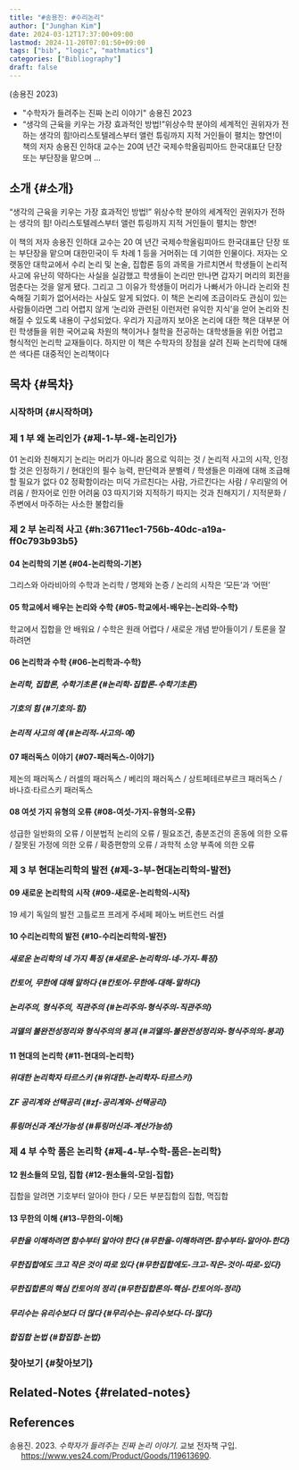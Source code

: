 ```yaml
---
title: "#송용진: #수리논리"
author: ["Junghan Kim"]
date: 2024-03-12T17:37:00+09:00
lastmod: 2024-11-20T07:01:50+09:00
tags: ["bib", "logic", "mathmatics"]
categories: ["Bibliography"]
draft: false
---
```


(송용진 2023)

-   "수학자가 들려주는 진짜 논리 이야기" 송용진 2023
-   “생각의 근육을 키우는 가장 효과적인 방법!”위상수학 분야의 세계적인 권위자가 전하는 생각의 힘!아리스토텔레스부터 앨런 튜링까지 지적 거인들이 펼치는 향연!이 책의 저자 송용진 인하대 교수는 20여 년간 국제수학올림피아드 한국대표단 단장 또는 부단장을 맡으며 ...


## 소개 {#소개}

“생각의 근육을 키우는 가장 효과적인 방법!” 위상수학 분야의 세계적인 권위자가 전하는 생각의 힘! 아리스토텔레스부터 앨런 튜링까지 지적 거인들이 펼치는 향연!

이 책의 저자 송용진 인하대 교수는 20 여 년간 국제수학올림피아드 한국대표단 단장 또는 부단장을 맡으며 대한민국이 두 차례 1 등을 거머쥐는 데 기여한 인물이다. 저자는 오랫동안 대학교에서 수리 논리 및 논술, 집합론 등의 과목을 가르치면서 학생들이 논리적 사고에 유난히 약하다는 사실을 실감했고 학생들이 논리만 만나면 갑자기 머리의 회전을 멈춘다는 것을 알게 됐다. 그리고 그 이유가 학생들이 머리가 나빠서가 아니라 논리와 친숙해질 기회가 없어서라는 사실도 알게 되었다. 이 책은 논리에 조금이라도 관심이 있는 사람들이라면 그리 어렵지 않게 ‘논리와 관련된 이런저런 유익한 지식’을 얻어 논리와 친해질 수 있도록 내용이 구성되었다. 우리가 지금까지 보아온 논리에 대한 책은 대부분 어린 학생들을 위한 국어교육 차원의 책이거나 철학을 전공하는 대학생들을 위한 어렵고 형식적인 논리학 교재들이다. 하지만 이 책은 수학자의 장점을 살려 진짜 논리학에 대해 쓴 색다른 대중적인 논리책이다


## 목차 {#목차}


### 시작하며 {#시작하며}


### 제 1 부 왜 논리인가 {#제-1-부-왜-논리인가}

01 논리와 친해지기 논리는 머리가 아니라 몸으로 익히는 것 / 논리적 사고의 시작, 인정할 것은 인정하기 / 현대인의 필수 능력, 판단력과 분별력 / 학생들은 미래에 대해 조급해 할 필요가 없다 02 정확함이라는 미덕 가르친다는 사람, 가르킨다는 사람 / 우리말의 어려움 / 한자어로 인한 어려움 03 따지기와 지적하기 따지는 것과 친해지기 / 지적문화 / 주변에서 마주하는 사소한 불합리들


### 제 2 부 논리적 사고 {#h:36711ec1-756b-40dc-a19a-ff0c793b93b5}


#### 04 논리학의 기본 {#04-논리학의-기본}

그리스와 아라비아의 수학과 논리학 / 명제와 논증 / 논리의 시작은 ‘모든’과 ‘어떤’


#### 05 학교에서 배우는 논리와 수학 {#05-학교에서-배우는-논리와-수학}

학교에서 집합을 안 배워요 / 수학은 원래 어렵다 / 새로운 개념 받아들이기 / 토론을 잘 하려면


#### 06 논리학과 수학 {#06-논리학과-수학}


##### 논리학, 집합론, 수학기초론 {#논리학-집합론-수학기초론}


##### 기호의 힘 {#기호의-힘}


##### 논리적 사고의 예 {#논리적-사고의-예}


#### 07 패러독스 이야기 {#07-패러독스-이야기}

제논의 패러독스 / 러셀의 패러독스 / 베리의 패러독스 / 상트페테르부르크 패러독스 / 바나흐·타르스키 패러독스


#### 08 여섯 가지 유형의 오류 {#08-여섯-가지-유형의-오류}

성급한 일반화의 오류 / 이분법적 논리의 오류 / 필요조건, 충분조건의 혼동에 의한 오류 / 잘못된 가정에 의한 오류 / 확증편향의 오류 / 과학적 소양 부족에 의한 오류


### 제 3 부 현대논리학의 발전 {#제-3-부-현대논리학의-발전}


#### 09 새로운 논리학의 시작 {#09-새로운-논리학의-시작}

19 세기 독일의 발전 고틀로프 프레게 주세페 페아노 버트런드 러셀


#### 10 수리논리학의 발전 {#10-수리논리학의-발전}


##### 새로운 논리학의 네 가지 특징 {#새로운-논리학의-네-가지-특징}


##### 칸토어, 무한에 대해 말하다 {#칸토어-무한에-대해-말하다}


##### 논리주의, 형식주의, 직관주의 {#논리주의-형식주의-직관주의}


##### 괴델의 불완전성정리와 형식주의의 붕괴 {#괴델의-불완전성정리와-형식주의의-붕괴}


#### 11 현대의 논리학 {#11-현대의-논리학}


##### 위대한 논리학자 타르스키 {#위대한-논리학자-타르스키}


##### ZF 공리계와 선택공리 {#zf-공리계와-선택공리}


##### 튜링머신과 계산가능성 {#튜링머신과-계산가능성}


### 제 4 부 수학 품은 논리학 {#제-4-부-수학-품은-논리학}


#### 12 원소들의 모임, 집합 {#12-원소들의-모임-집합}

집합을 알려면 기호부터 알아야 한다 / 모든 부분집합의 집합, 멱집합


#### 13 무한의 이해 {#13-무한의-이해}


##### 무한을 이해하려면 함수부터 알아야 한다 {#무한을-이해하려면-함수부터-알아야-한다}


##### 무한집합에도 크고 작은 것이 따로 있다 {#무한집합에도-크고-작은-것이-따로-있다}


##### 무한집합론의 핵심 칸토어의 정리 {#무한집합론의-핵심-칸토어의-정리}


##### 무리수는 유리수보다 더 많다 {#무리수는-유리수보다-더-많다}


##### 합집합 논법 {#합집합-논법}


### 찾아보기 {#찾아보기}


## Related-Notes {#related-notes}

## References

<style>.csl-entry{text-indent: -1.5em; margin-left: 1.5em;}</style><div class="csl-bib-body">
  <div class="csl-entry">송용진. 2023. <i>수학자가 들려주는 진짜 논리 이야기</i>. 교보 전자책 구입. <a href="https://www.yes24.com/Product/Goods/119613690">https://www.yes24.com/Product/Goods/119613690</a>.</div>
</div>
